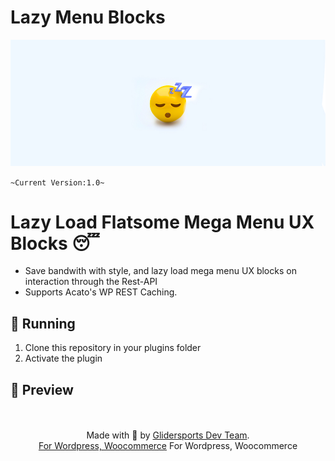# Lazy Menu Blocks
<img src="https://github.com/ryntab/Lazy-Menu-Blocks/blob/main/Banner.jpg">

`~Current Version:1.0~`

# Lazy Load Flatsome Mega Menu UX Blocks 😴
- Save bandwith with style, and lazy load mega menu UX blocks on interaction through the Rest-API
- Supports Acato's WP REST Caching.

## 🚚 Running

1. Clone this repository in your plugins folder
1. Activate the plugin

## 🎁 Preview

<p align="center">
    <br/><br/>
    Made with 💜 by <a href="https://glidersports.com/">Glidersports Dev Team</a>.<br/>
    <a href="#">For Wordpress, Woocommerce</a>
    For Wordpress, Woocommerce
</p>
